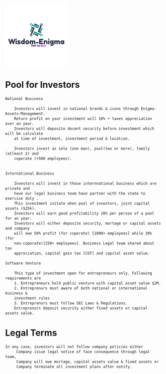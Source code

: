 ![web-logo](images/company.png)



# Pool for Investors

    National Business

        Investors will invest in national brands & icons through Enigma-Assets-Management.
        Return profit on your investment will 10% + taxes appreciation over an year.
        Investors will deposite decent security before investment which will be calculate 
        at time of investment, investment period & location.

        Investors invest as solo (one man), pool(two or more), family (atleast 2) and
        coperate (+500 employees).  

        
    International Business

        Investors will invest in those internnational business which are private and 
        have our legal business team have partner with the state to exercise duty . 
        This investment initate when pool of investors, joint capital assets ($25k).
        Investors will earn good profitability 20% per person of a pool for an year.
        Investors will either deposite security, mortage or capital assets and company
        will owe 50% profit (for coperate) [1000+ employees] while 30% (for 
        non-coperate)[250+ employees]. Business Legal team shared about tax 
        appreciation, capital gain tax [CGT] and capital asset value.

    Software Venture

        This type of investment open for entrepreneurs only. Following requirements are
        1. Entrepreneurs hold public venture with capital asset value $2M.
        2. Entreprenurs must aware of both national or international business & 
        investment rules 
        3. Entreprenurs must follow SEC Laws & Regulations.
        Entreprenurs deposit security either fixed assets or capital assets value. 

# Legal Terms

    In any case, investors will not follow company policies either
         Company issue legal notice of face consequence through legal team,
         Company will owe mortage, capital assets value & fixed assets or
         Company terminate all investment plans after notify.
